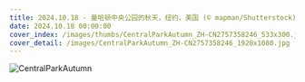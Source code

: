 ```yaml
---
title: 2024.10.18 - 曼哈顿中央公园的秋天，纽约，美国 (© mapman/Shutterstock)
date: 2024.10.18 00:00:00
cover_index: /images/thumbs/CentralParkAutumn_ZH-CN2757358246_533x300.jpg
cover_detail: /images/CentralParkAutumn_ZH-CN2757358246_1920x1080.jpg
---
```


![CentralParkAutumn](/images/CentralParkAutumn_ZH-CN2757358246_1920x1080.jpg)
